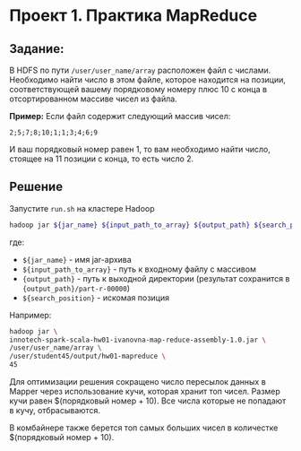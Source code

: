 # Проект 1. Практика MapReduce 

## Задание:

В HDFS по пути `/user/user_name/array` расположен файл с числами.
Необходимо найти число в этом файле, которое находится на позиции, соответствующей вашему порядковому номеру плюс 10 с конца в отсортированном массиве чисел из файла.

**Пример:**
Если файл содержит следующий массив чисел:
```
2;5;7;8;10;1;1;3;4;6;9
```
И ваш порядковый номер равен 1, то вам необходимо найти число, стоящее на 11 позиции с конца, то есть число 2.

## Решение
Запустите `run.sh` на кластере Hadoop
```bash 
hadoop jar ${jar_name} ${input_path_to_array} ${output_path} ${search_position}
```

где:    
- `${jar_name}` - имя jar-архива
- `${input_path_to_array}` - путь к входному файлу с массивом
- `{output_path}` - путь к выходной директории (результат сохранится в `{output_path}/part-r-00000`)
- `${search_position}` - искомая позиция

Например:
```bash
hadoop jar \
innotech-spark-scala-hw01-ivanovna-map-reduce-assembly-1.0.jar \
/user/user_name/array \
/user/student45/output/hw01-mapreduce \
45
```

Для оптимизации решения сокращено число пересылок данных в Mapper через использование кучи, которая хранит топ чисел. Размер кучи равен $(порядковый номер + 10). Все числа которые не попадают в кучу, отбрасываются.

В комбайнере также берется топ самых больших чисел в количестке $(порядковый номер + 10).
